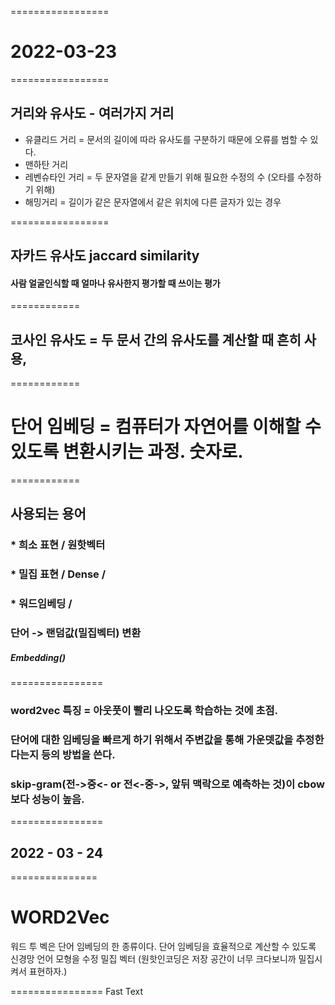 =================
# 2022-03-23
=================

## 거리와 유사도 - 여러가지 거리  

* 유클리드 거리 = 문서의 길이에 따라 유사도를 구분하기 때문에 오류를 범할 수 있다. 
* 맨하탄 거리 
* 레벤슈타인 거리 = 두 문자열을 같게 만들기 위해 필요한 수정의 수 (오타를 수정하기 위해) 
* 해밍거리 = 길이가 같은 문자열에서 같은 위치에 다른 글자가 있는 경우  

=================
## 자카드 유사도 jaccard similarity
#### 사람 얼굴인식할 때 얼마나 유사한지 평가할 때 쓰이는 평가

============
## 코사인 유사도 = 두 문서 간의 유사도를 계산할 때 흔히 사용, 

============
# 단어 임베딩 = 컴퓨터가 자연어를 이해할 수 있도록 변환시키는 과정. 숫자로. 

============
## 사용되는 용어 
### * 희소 표현 / 원핫벡터
### * 밀집 표현 / Dense /  
### * 워드임베딩 / 
### 단어 -> 랜덤값(밀집벡터) 변환 
##### Embedding() 

================
### word2vec 특징 =  아웃풋이 빨리 나오도록 학습하는 것에 초점. 
### 단어에 대한 임베딩을 빠르게 하기 위해서 주변값을 통해 가운뎃값을 추정한다는지 등의 방법을 쓴다. 
### skip-gram(전->중<- or 전<-중->, 앞뒤 맥락으로 예측하는 것)이 cbow보다 성능이 높음. 

================
## 2022 - 03 - 24 
===============
# WORD2Vec
워드 투 벡은 단어 임베딩의 한 종류이다. 
단어 임베딩을 효율적으로 계산할 수 있도록 신경망 언어 모형을 수정 
밀집 벡터 (원핫인코딩은 저장 공간이 너무 크다보니까 밀집시켜서 표현하자.)

================
Fast Text 